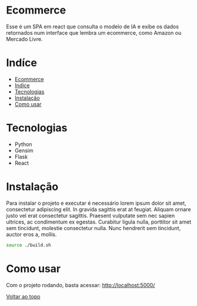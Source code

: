# Ecommerce

Esse é um SPA em react que consulta o modelo de IA e exibe os dados retornados num interface que lembra um ecommerce, como Amazon ou Mercado Livre.

# Indíce

- [Ecommerce](#ecommerce)
- [Indíce](#indíce)
- [Tecnologias](#tecnologias)
- [Instalação](#instalação)
- [Como usar](#como-usar)

# Tecnologias

- Python
- Gensim
- Flask
- React

# Instalação

Para instalar o projeto e executar é necessário lorem ipsum dolor sit amet, consectetur adipiscing elit. In gravida sagittis erat at feugiat. Aliquam ornare justo vel erat consectetur sagittis. Praesent vulputate sem nec sapien ultrices, ac condimentum ex egestas. Curabitur ligula nulla, porttitor sit amet sem tincidunt, molestie consectetur nulla. Nunc hendrerit sem tincidunt, auctor eros a, mollis.

```bash
source ./build.sh
```

# Como usar

Com o projeto rodando, basta acessar: <http://localhost:5000/>

[Voltar ao topo](#Ecommerce)